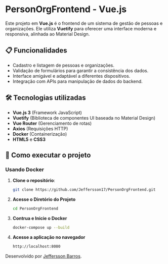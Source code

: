 # PersonOrgFrontend - Vue.js

Este projeto em **Vue.js** é o frontend de um sistema de gestão de pessoas e organizações. Ele utiliza **Vuetify** para oferecer uma interface moderna e responsiva, alinhada ao Material Design.

## 📋 Funcionalidades

- Cadastro e listagem de pessoas e organizações.
- Validação de formulários para garantir a consistência dos dados.
- Interface amigável e adaptável a diferentes dispositivos.
- Integração com APIs para manipulação de dados do backend.

## 🛠️ Tecnologias utilizadas

- **Vue.js 3** (Framework JavaScript)
- **Vuetify** (Biblioteca de componentes UI baseada no Material Design)
- **Vue Router** (Gerenciamento de rotas)
- **Axios** (Requisições HTTP)
- **Docker** (Containerização)
- **HTML5** e **CSS3**

## 🚀 Como executar o projeto

### Usando Docker

1. **Clone o repositório**:
   ```bash
   git clone https://github.com/Jeffersson17/PersonOrgFrontend.git

2. **Acesse o Diretório do Projeto**
    ```bash
    cd PersonOrgFrontend

3. **Contrua e Inicie o Docker**
    ```bash
    docker-compose up --build

4. **Acesse a aplicação no navegador**
    ```bash
    http://localhost:8080

Desenvolvido por [Jeffersson Barros](https://github.com/Jeffersson17).
